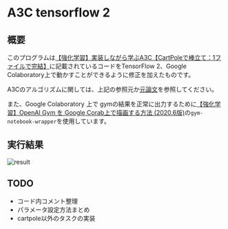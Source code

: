 # A3C tensorflow 2

## 概要

このプログラムは[【強化学習】実装しながら学ぶA3C【CartPoleで棒立て：1ファイルで完結】](https://qiita.com/sugulu/items/acbc909dd9b74b043e45)に記載されているコードをTensorFlow 2、Google Colaboratory上で動かすことができるように修正を加えたものです。

A3Cのアルゴリズムに関しては、上記の参照元か[元論文](http://proceedings.mlr.press/v48/mniha16.pdf)を参照してください。

また、Google Colaboratory 上で gymの結果を正常に出力するために[【強化学習】OpenAI Gym を Google Corab上で描画する方法 (2020.6版)](https://qiita.com/ymd_h/items/c393797deb72e1779269)の`gym-notebook-wrapper`を使用しています。

## 実行結果

![result](https://github.com/kazuaki-i/a3c_tf2/blob/master/cartpole.gif?raw=true)

## TODO
- コード内コメント整理
- パラメータ設定方法まとめ
- cartpole以外のタスクの実装
